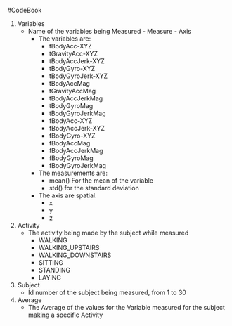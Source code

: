 #CodeBook
1. Variables
	+ Name of the variables being Measured - Measure - Axis
		+ The variables are:
			* tBodyAcc-XYZ
			* tGravityAcc-XYZ
			* tBodyAccJerk-XYZ
			* tBodyGyro-XYZ
			* tBodyGyroJerk-XYZ
			* tBodyAccMag
			* tGravityAccMag
			* tBodyAccJerkMag
			* tBodyGyroMag
			* tBodyGyroJerkMag
			* fBodyAcc-XYZ
			* fBodyAccJerk-XYZ
			* fBodyGyro-XYZ
			* fBodyAccMag
			* fBodyAccJerkMag
			* fBodyGyroMag
			* fBodyGyroJerkMag
		+ The measurements are:
			* mean() For the mean of the variable
			* std() for the standard deviation
		+ The axis are spatial:
			* x
			* y
			* z
2. Activity
	+ The activity being made by the subject while measured
		* WALKING 
		* WALKING_UPSTAIRS
		* WALKING_DOWNSTAIRS
		* SITTING
		* STANDING
		* LAYING	
3. Subject
	+ Id number of the subject being measured, from 1 to 30
4. Average
	+ The Average of the values for the Variable measured for the subject making a specific Activity 